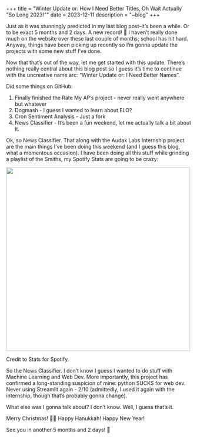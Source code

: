 +++
title = "Winter Update or: How I Need Better Titles, Oh Wait Actually \"So Long 2023!\""
date = 2023-12-11
description = "~blog"
+++

Just as it was stunningly predicted in my last blog post–it’s been a while. Or to be exact 5 months and 2 days. A new record! 🎉 I haven’t really done much on the website over these last couple of months; school has hit hard. Anyway, things have been picking up recently so I’m gonna update the projects with some new stuff I’ve done.

Now that that’s out of the way, let me get started with this update. There’s nothing really central about this blog post so I guess it’s time to continue with the uncreative name arc: “Winter Update or: I Need Better Names”.

Did some things on GitHub:

1. Finally finished the Rate My AP’s project - never really went anywhere but whatever
2. Dogmash - I guess I wanted to learn about ELO?
3. Cron Sentiment Analysis - Just a fork
4. News Classifier - It’s been a fun weekend, let me actually talk a bit about it.

Ok, so News Classifier. That along with the Audax Labs Internship project are the main things I’ve been doing this weekend (and I guess this blog, what a momentous occasion). I have been doing all this stuff while grinding a playlist of the Smiths, my Spotify Stats are going to be crazy:

<img src="/spotify.png" width="500">

Credit to Stats for Spotify.


So the News Classifier. I don’t know I guess I wanted to do stuff with Machine Learning and Web Dev. More importantly, this project has confirmed a long-standing suspicion of mine: python SUCKS for web dev. Never using Streamlit again - 2/10 (admittedly, I used it again with the internship, though that’s probably gonna change).

What else was I gonna talk about? I don’t know. Well, I guess that’s it.

Merry Christmas! 🧑‍🎄 Happy Hanukkah! Happy New Year!

See you in another 5 months and 2 days! 👋